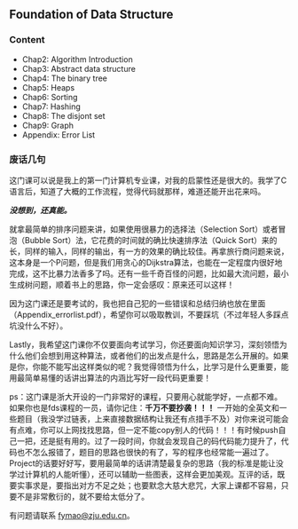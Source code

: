 ## Foundation of Data Structure

### Content
- Chap2: Algorithm Introduction
- Chap3: Abstract data structure
- Chap4: The binary tree
- Chap5: Heaps
- Chap6: Sorting
- Chap7: Hashing
- Chap8: The disjont set
- Chap9: Graph
- Appendix: Error List

### 废话几句
  这门课可以说是我上的第一门计算机专业课，对我的启蒙性还是很大的。我学了C语言后，知道了大概的工作流程，觉得代码就那样，难道还能开出花来吗。

  ***没想到，还真能。***

  就拿最简单的排序问题来讲，如果使用很暴力的选择法（Selection Sort）或者冒泡（Bubble Sort）法，它花费的时间就的确比快速排序法（Quick Sort）来的长，同样的输入，同样的输出，有一方的效果的确比较佳。再拿旅行商问题来说，这本身是一个P问题，但是我们用贪心的Dijkstra算法，也能在一定程度内很好地完成，这不比暴力法香多了吗。还有一些千奇百怪的问题，比如最大流问题，最小生成树问题，顺着书上的思路，你一定会感叹：原来还可以这样！

  因为这门课还是要考试的，我也把自己犯的一些错误和总结归纳也放在里面（Appendix_errorlist.pdf），希望你可以吸取教训，不要踩坑（不过年轻人多踩点坑没什么不好）。

  Lastly，我希望这门课你不仅要面向考试学习，你还要面向知识学习，深刻领悟为什么他们会想到用这种算法，或者他们的出发点是什么，思路是怎么开展的。如果是你，你能不能写出这样类似的呢？我觉得领悟为什么，比学习是什么更重要，能用最简单易懂的话讲出算法的内涵比写好一段代码更重要！

  ps：这门课是浙大开设的一门非常好的课程，只要用心就能学好，一点都不难。如果你也是fds课程的一员，请你记住：**千万不要抄袭！！！**
  一开始的全英文和一些题目（我没学过链表，上来直接数据结构让我还有点措手不及）对你来说可能会有点难，你可以上网找找思路，但一定不能copy别人的代码！！！有时候push自己一把，还是挺有用的。过了一段时间，你就会发现自己的码代码能力提升了，代码也不怎么报错了，题目的思路也很快的有了，写的程序也经常能一遍过了。Project的话要好好写，要用最简单的话讲清楚最复杂的思路（我的标准是能让没学过计算机的人能听懂），还可以辅助一些图表，这样会更加美观。互评的话，既要实事求是，要指出对方不足之处；也要默念大慈大悲咒，大家上课都不容易，只要不是非常敷衍的，就不要给太低分了。

  有问题请联系 fymao@zju.edu.cn。
